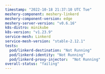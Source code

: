 ```yaml
---
timestamp: "2022-10-18 21:37:10 UTC Tue"
meshery-component: meshery-linkerd
meshery-component-version: edge
meshery-server-version: "v0.6.16"
k8s-distro: minikube
k8s-version: "v1.23.9"
service-mesh: Linkerd
service-mesh-version: "stable-2.12.1"
tests:
  pod/linkerd-destination: "Not Running"
  pod/linkerd-identity: "Not Running"
  pod/linkerd-proxy-injector:  "Not Running"
overall-status: "failing"
---
```

